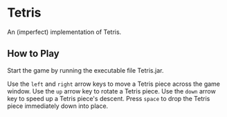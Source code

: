 # Tetris
An (imperfect) implementation of Tetris.

## How to Play
Start the game by running the executable file Tetris.jar. <br /> 

Use the `left` and `right` arrow keys to move a Tetris piece across the game window. Use the `up` arrow key to rotate a Tetris piece. Use the `down` arrow key to speed up a Tetris piece's descent. Press `space` to drop the Tetris piece immediately down into place.
